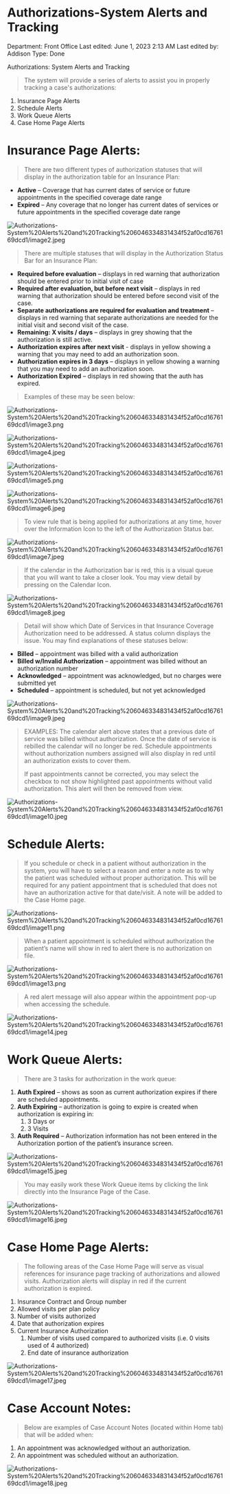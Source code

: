 # Authorizations-System Alerts and Tracking

Department: Front Office
Last edited: June 1, 2023 2:13 AM
Last edited by: Addison
Type: Done

Authorizations: System Alerts and Tracking

> The system will provide a series of alerts to assist you in properly tracking a case's authorizations:
> 
1. Insurance Page Alerts
2. Schedule Alerts
3. Work Queue Alerts
4. Case Home Page Alerts

# Insurance Page Alerts:

> There are two different types of authorization statuses that will display in the authorization table for an Insurance Plan:
> 
- **Active** – Coverage that has current dates of service or future appointments in the specified coverage date range
- **Expired** – Any coverage that no longer has current dates of services or future appointments in the specified coverage date range

![Authorizations-System%20Alerts%20and%20Tracking%206046334831434f52af0cd1676169dcd1/image2.jpeg](Authorizations-System%20Alerts%20and%20Tracking%206046334831434f52af0cd1676169dcd1/image2.jpeg)

> There are multiple statuses that will display in the Authorization Status Bar for an Insurance Plan:
> 
- **Required before evaluation** – displays in red warning that authorization should be entered prior to initial visit of case
- **Required after evaluation, but before next visit** – displays in red warning that authorization should be entered before second visit of the case.
- **Separate authorizations are required for evaluation and treatment** – displays in red warning that separate authorizations are needed for the initial visit and second visit of the case.
- **Remaining: X visits / days** – displays in grey showing that the authorization is still active.
- **Authorization expires after next visit** - displays in yellow showing a warning that you may need to add an authorization soon.
- **Authorization expires in 3 days** – displays in yellow showing a warning that you may need to add an authorization soon.
- **Authorization Expired** – displays in red showing that the auth has expired.

> Examples of these may be seen below:
> 

![Authorizations-System%20Alerts%20and%20Tracking%206046334831434f52af0cd1676169dcd1/image3.png](Authorizations-System%20Alerts%20and%20Tracking%206046334831434f52af0cd1676169dcd1/image3.png)

![Authorizations-System%20Alerts%20and%20Tracking%206046334831434f52af0cd1676169dcd1/image4.jpeg](Authorizations-System%20Alerts%20and%20Tracking%206046334831434f52af0cd1676169dcd1/image4.jpeg)

![Authorizations-System%20Alerts%20and%20Tracking%206046334831434f52af0cd1676169dcd1/image5.png](Authorizations-System%20Alerts%20and%20Tracking%206046334831434f52af0cd1676169dcd1/image5.png)

![Authorizations-System%20Alerts%20and%20Tracking%206046334831434f52af0cd1676169dcd1/image6.jpeg](Authorizations-System%20Alerts%20and%20Tracking%206046334831434f52af0cd1676169dcd1/image6.jpeg)

> To view rule that is being applied for authorizations at any time, hover over the Information Icon to the left of the Authorization Status bar.
> 

![Authorizations-System%20Alerts%20and%20Tracking%206046334831434f52af0cd1676169dcd1/image7.jpeg](Authorizations-System%20Alerts%20and%20Tracking%206046334831434f52af0cd1676169dcd1/image7.jpeg)

> If the calendar in the Authorization bar is red, this is a visual queue that you will want to take a closer look. You may view detail by pressing on the Calendar Icon.
> 

![Authorizations-System%20Alerts%20and%20Tracking%206046334831434f52af0cd1676169dcd1/image8.jpeg](Authorizations-System%20Alerts%20and%20Tracking%206046334831434f52af0cd1676169dcd1/image8.jpeg)

> Detail will show which Date of Services in that Insurance Coverage Authorization need to be addressed. A status column displays the issue. You may find explanations of these statuses below:
> 
- **Billed** – appointment was billed with a valid authorization
- **Billed w/Invalid Authorization** – appointment was billed without an authorization number
- **Acknowledged** – appointment was acknowledged, but no charges were submitted yet
- **Scheduled** – appointment is scheduled, but not yet acknowledged

![Authorizations-System%20Alerts%20and%20Tracking%206046334831434f52af0cd1676169dcd1/image9.jpeg](Authorizations-System%20Alerts%20and%20Tracking%206046334831434f52af0cd1676169dcd1/image9.jpeg)

> EXAMPLES: The calendar alert above states that a previous date of service was billed without authorization. Once the date of service is rebilled the calendar will no longer be red. Schedule appointments without authorization numbers assigned will also display in red until an authorization exists to cover them.
> 
> 
> If past appointments cannot be corrected, you may select the checkbox to not show highlighted past appointments without valid authorization. This alert will then be removed from view.
> 

![Authorizations-System%20Alerts%20and%20Tracking%206046334831434f52af0cd1676169dcd1/image10.jpeg](Authorizations-System%20Alerts%20and%20Tracking%206046334831434f52af0cd1676169dcd1/image10.jpeg)

# Schedule Alerts:

> If you schedule or check in a patient without authorization in the system, you will have to select a reason and enter a note as to why the patient was scheduled without proper authorization. This will be required for any patient appointment that is scheduled that does not have an authorization active for that date/visit. A note will be added to the Case Home page.
> 

![Authorizations-System%20Alerts%20and%20Tracking%206046334831434f52af0cd1676169dcd1/image11.png](Authorizations-System%20Alerts%20and%20Tracking%206046334831434f52af0cd1676169dcd1/image11.png)

> When a patient appointment is scheduled without authorization the patient’s name will show in red to alert there is no authorization on file.
> 

![Authorizations-System%20Alerts%20and%20Tracking%206046334831434f52af0cd1676169dcd1/image13.png](Authorizations-System%20Alerts%20and%20Tracking%206046334831434f52af0cd1676169dcd1/image13.png)

> A red alert message will also appear within the appointment pop-up when accessing the schedule.
> 

![Authorizations-System%20Alerts%20and%20Tracking%206046334831434f52af0cd1676169dcd1/image14.jpeg](Authorizations-System%20Alerts%20and%20Tracking%206046334831434f52af0cd1676169dcd1/image14.jpeg)

# Work Queue Alerts:

> There are 3 tasks for authorization in the work queue:
> 
1. **Auth Expired** – shows as soon as current authorization expires if there are scheduled appointments.
2. **Auth Expiring** – authorization is going to expire is created when authorization is expiring in:
    1. 3 Days or
    2. 3 Visits
3. **Auth Required** – Authorization information has not been entered in the Authorization portion of the patient’s insurance screen.

![Authorizations-System%20Alerts%20and%20Tracking%206046334831434f52af0cd1676169dcd1/image15.jpeg](Authorizations-System%20Alerts%20and%20Tracking%206046334831434f52af0cd1676169dcd1/image15.jpeg)

> You may easily work these Work Queue items by clicking the link directly into the Insurance Page of the Case.
> 

![Authorizations-System%20Alerts%20and%20Tracking%206046334831434f52af0cd1676169dcd1/image16.jpeg](Authorizations-System%20Alerts%20and%20Tracking%206046334831434f52af0cd1676169dcd1/image16.jpeg)

# Case Home Page Alerts:

> The following areas of the Case Home Page will serve as visual references for insurance page tracking of authorizations and allowed visits. Authorization alerts will display in red if the current authorization is expired.
> 
1. Insurance Contract and Group number
2. Allowed visits per plan policy
3. Number of visits authorized
4. Date that authorization expires
5. Current Insurance Authorization
    1. Number of visits used compared to authorized visits (i.e. 0 visits used of 4 authorized)
    2. End date of insurance authorization

![Authorizations-System%20Alerts%20and%20Tracking%206046334831434f52af0cd1676169dcd1/image17.jpeg](Authorizations-System%20Alerts%20and%20Tracking%206046334831434f52af0cd1676169dcd1/image17.jpeg)

# Case Account Notes:

> Below are examples of Case Account Notes (located within Home tab) that will be added when:
> 
1. An appointment was acknowledged without an authorization.
2. An appointment was scheduled without an authorization.

![Authorizations-System%20Alerts%20and%20Tracking%206046334831434f52af0cd1676169dcd1/image18.jpeg](Authorizations-System%20Alerts%20and%20Tracking%206046334831434f52af0cd1676169dcd1/image18.jpeg)